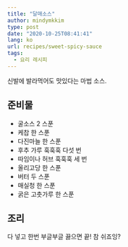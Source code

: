 ```yaml
---
title: "달매소스"
author: mindymkkim
type: post
date: "2020-10-25T08:41:41"
lang: ko
url: recipes/sweet-spicy-sauce
tags:
  - 요리 레시피
---
```


신발에 발라먹어도 맛있다는 마법 소스.

## 준비물

- 굴소스 2 스푼
- 케찹 한 스푼
- 다진마늘 한 스푼
- 후추 가루 훅훅훅 다섯 번
- 따임이나 허브 훅훅훅 세 번
- 올리고당 한 스푼
- 버터 두 스푼
- 매실청 한 스푼
- 굵은 고춧가루 한 스푼

## 조리

다 넣고 한번 부글부글 끓으면 끝! 참 쉬죠잉?
